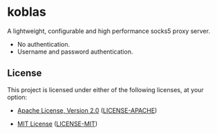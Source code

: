 # koblas

A lightweight, configurable and high performance socks5 proxy server.

* No authentication.
* Username and password authentication.

## License

This project is licensed under either of the following licenses, at your option:

* [Apache License, Version 2.0](https://www.apache.org/licenses/LICENSE-2.0)
  ([LICENSE-APACHE](https://github.com/ynuwenhof/koblas/blob/main/LICENSE-APACHE))

* [MIT License](https://opensource.org/licenses/MIT)
  ([LICENSE-MIT](https://github.com/ynuwenhof/koblas/blob/main/LICENSE-MIT))

